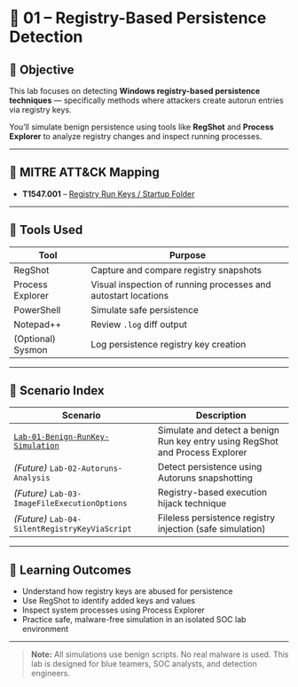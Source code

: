 # 🧪 01 – Registry-Based Persistence Detection

## 🎯 Objective

This lab focuses on detecting **Windows registry-based persistence techniques** — specifically methods where attackers create autorun entries via registry keys.

You’ll simulate benign persistence using tools like **RegShot** and **Process Explorer** to analyze registry changes and inspect running processes.

---

## 🧭 MITRE ATT&CK Mapping

- **T1547.001** – [Registry Run Keys / Startup Folder](https://attack.mitre.org/techniques/T1547/001/)

---

## 🧰 Tools Used

| Tool | Purpose |
|------|--------|
| RegShot | Capture and compare registry snapshots |
| Process Explorer | Visual inspection of running processes and autostart locations |
| PowerShell | Simulate safe persistence |
| Notepad++ | Review `.log` diff output |
| (Optional) Sysmon | Log persistence registry key creation |

---

## 📂 Scenario Index

| Scenario | Description |
|----------|-------------|
| [`Lab-01-Benign-RunKey-Simulation`](./lab-01-RunKey-Simulation) | Simulate and detect a benign Run key entry using RegShot and Process Explorer |
| *(Future)* `Lab-02-Autoruns-Analysis` | Detect persistence using Autoruns snapshotting |
| *(Future)* `Lab-03-ImageFileExecutionOptions` | Registry-based execution hijack technique |
| *(Future)* `Lab-04-SilentRegistryKeyViaScript` | Fileless persistence registry injection (safe simulation) |

---

## 🧠 Learning Outcomes

- Understand how registry keys are abused for persistence
- Use RegShot to identify added keys and values
- Inspect system processes using Process Explorer
- Practice safe, malware-free simulation in an isolated SOC lab environment

---

> **Note:** All simulations use benign scripts. No real malware is used. This lab is designed for blue teamers, SOC analysts, and detection engineers.


